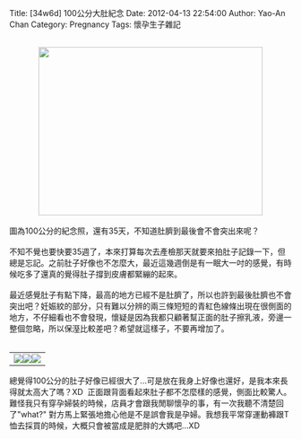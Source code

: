 Title: [34w6d] 100公分大肚紀念
Date: 2012-04-13 22:54:00
Author: Yao-An Chan
Category: Pregnancy
Tags: 懷孕生子雜記


<div class='post'>
<div style="margin-left: 1em; margin-right: 1em;"><a href="http://4.bp.blogspot.com/-AvH0mlJClxg/T4kXD9hO4VI/AAAAAAAANpM/-iEhH6cVGWM/s1600/Screen+Shot+2012-04-13+at+11.18.51+PM.png" imageanchor="1" style="clear: left; float: left; margin-bottom: 1em; margin-right: 1em;"></a></div><br /><div class="separator" style="clear: both; text-align: center;"><a href="http://1.bp.blogspot.com/-dIJszn942m4/T4kL8RTjJLI/AAAAAAAANoc/aTrYoJ9r0uU/s1600/P1040558.jpg" imageanchor="1" style="margin-left: 1em; margin-right: 1em;"><img border="0" height="300" src="http://1.bp.blogspot.com/-dIJszn942m4/T4kL8RTjJLI/AAAAAAAANoc/aTrYoJ9r0uU/s400/P1040558.jpg" width="400" /></a></div><br />圖為100公分的紀念照，還有35天，不知道肚臍到最後會不會突出來呢？<br /><br />不知不覺也要快要35週了，本來打算每次去產檢那天就要來拍肚子記錄一下，但總是忘記。之前肚子好像也不怎麼大，最近這幾週倒是有一眠大一吋的感覺，有時候吃多了還真的覺得肚子撐到皮膚都緊繃的起來。<br /><br />最近感覺肚子有點下降，最高的地方已經不是肚臍了，所以也許到最後肚臍也不會突出吧？妊娠紋的部分，只有難以分辨的兩三條短短的青紅色線條出現在很側面的地方，不仔細看也不會發現，懷疑是因為我都只顧著幫正面的肚子擦乳液，旁邊一整個忽略，所以保溼比較差吧？希望就這樣子，不要再增加了。<br /><br /><table><tbody><tr><td><a href="http://4.bp.blogspot.com/-AvH0mlJClxg/T4kXD9hO4VI/AAAAAAAANpM/-iEhH6cVGWM/s1600/Screen+Shot+2012-04-13+at+11.18.51+PM.png" imageanchor="0"><img border="0" src="http://4.bp.blogspot.com/-AvH0mlJClxg/T4kXD9hO4VI/AAAAAAAANpM/-iEhH6cVGWM/s1600/Screen+Shot+2012-04-13+at+11.18.51+PM.png" /></a><a "="" href="http://2.bp.blogspot.com/-3fwb0v_sMAw/T4kXEaA_tEI/AAAAAAAANpU/u8VqR0JRhcE/s1600/Screen+Shot+2012-04-13+at+11.18.59+PM.png" imageanchor="0"><img border="0" src="http://2.bp.blogspot.com/-3fwb0v_sMAw/T4kXEaA_tEI/AAAAAAAANpU/u8VqR0JRhcE/s1600/Screen+Shot+2012-04-13+at+11.18.59+PM.png" /></a><a href="http://1.bp.blogspot.com/-wq0meSPil0w/T4kXFlQML-I/AAAAAAAANpY/swT7GPtn3bs/s1600/Screen+Shot+2012-04-13+at+11.19.06+PM.png" imageanchor="0"><img border="0" src="http://1.bp.blogspot.com/-wq0meSPil0w/T4kXFlQML-I/AAAAAAAANpY/swT7GPtn3bs/s1600/Screen+Shot+2012-04-13+at+11.19.06+PM.png" /></a></td></tr></tbody></table>總覺得100公分的肚子好像已經很大了...可是放在我身上好像也還好，是我本來長得就太高大了嗎？XD &nbsp;正面跟背面看起來肚子都不怎麼樣的感覺，側面比較驚人。難怪我只有穿孕婦裝的時候，店員才會跟我閒聊懷孕的事，有一次我聽不清楚回了"what?" 對方馬上緊張地擔心他是不是誤會我是孕婦。我想我平常穿運動褲跟T恤去採買的時候，大概只會被當成是肥胖的大媽吧...XD<br /><br /></div>
